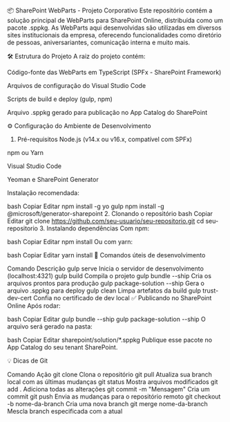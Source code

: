 📦 SharePoint WebParts - Projeto Corporativo
Este repositório contém a solução principal de WebParts para SharePoint Online, distribuída como um pacote .sppkg. As WebParts aqui desenvolvidas são utilizadas em diversos sites institucionais da empresa, oferecendo funcionalidades como diretório de pessoas, aniversariantes, comunicação interna e muito mais.

🛠️ Estrutura do Projeto
A raiz do projeto contém:

Código-fonte das WebParts em TypeScript (SPFx - SharePoint Framework)

Arquivos de configuração do Visual Studio Code

Scripts de build e deploy (gulp, npm)

Arquivo .sppkg gerado para publicação no App Catalog do SharePoint

⚙️ Configuração do Ambiente de Desenvolvimento
1. Pré-requisitos
Node.js (v14.x ou v16.x, compatível com SPFx)

npm ou Yarn

Visual Studio Code

Yeoman e SharePoint Generator

Instalação recomendada:

bash
Copiar
Editar
npm install -g yo gulp
npm install -g @microsoft/generator-sharepoint
2. Clonando o repositório
bash
Copiar
Editar
git clone https://github.com/seu-usuario/seu-repositorio.git
cd seu-repositorio
3. Instalando dependências
Com npm:

bash
Copiar
Editar
npm install
Ou com yarn:

bash
Copiar
Editar
yarn install
🚀 Comandos úteis de desenvolvimento

Comando	Descrição
gulp serve	Inicia o servidor de desenvolvimento (localhost:4321)
gulp build	Compila o projeto
gulp bundle --ship	Cria os arquivos prontos para produção
gulp package-solution --ship	Gera o arquivo .sppkg para deploy
gulp clean	Limpa artefatos da build
gulp trust-dev-cert	Confia no certificado de dev local
✅ Publicando no SharePoint Online
Após rodar:

bash
Copiar
Editar
gulp bundle --ship
gulp package-solution --ship
O arquivo será gerado na pasta:

bash
Copiar
Editar
sharepoint/solution/*.sppkg
Publique esse pacote no App Catalog do seu tenant SharePoint.

💡 Dicas de Git

Comando	Ação
git clone <repo>	Clona o repositório
git pull	Atualiza sua branch local com as últimas mudanças
git status	Mostra arquivos modificados
git add .	Adiciona todas as alterações
git commit -m "Mensagem"	Cria um commit
git push	Envia as mudanças para o repositório remoto
git checkout -b nome-da-branch	Cria uma nova branch
git merge nome-da-branch	Mescla branch especificada com a atual
